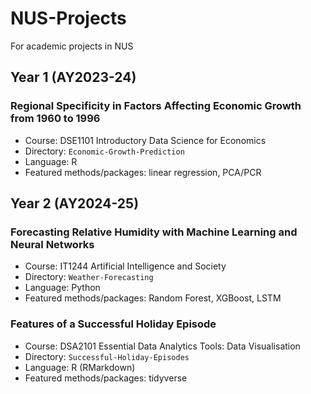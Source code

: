 # NUS-Projects
For academic projects in NUS

## Year 1 (AY2023-24)

### Regional Specificity in Factors Affecting Economic Growth from 1960 to 1996
- Course: DSE1101 Introductory Data Science for Economics
- Directory: `Economic-Growth-Prediction`
- Language: R
- Featured methods/packages: linear regression, PCA/PCR

## Year 2 (AY2024-25)

### Forecasting Relative Humidity with Machine Learning and Neural Networks
- Course: IT1244 Artificial Intelligence and Society
- Directory: `Weather-Forecasting`
- Language: Python
- Featured methods/packages: Random Forest, XGBoost, LSTM

### Features of a Successful Holiday Episode
- Course: DSA2101 Essential Data Analytics Tools: Data Visualisation
- Directory: `Successful-Holiday-Episodes`
- Language: R (RMarkdown)
- Featured methods/packages: tidyverse
